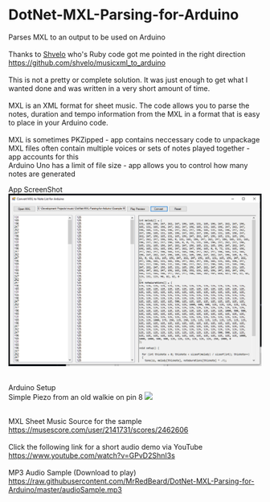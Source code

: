 # DotNet-MXL-Parsing-for-Arduino
Parses MXL to an output to be used on Arduino
<br /><br />
Thanks to <a href="https://github.com/shvelo">Shvelo</a> who's Ruby code got me pointed in the right direction https://github.com/shvelo/musicxml_to_arduino
<br /><br />
This is not a pretty or complete solution. It was just enough to get what I wanted done and was written in a very short amount of time.
<br /><br />
MXL is an XML format for sheet music. The code allows you to parse the notes, duration and tempo information from the MXL in a format that is easy to place in your Arduino code.
<br /><br />
MXL is sometimes PKZipped - app contains neccessary code to unpackage<br />
MXL files often contain multiple voices or sets of notes played together - app accounts for this<br />
Arduino Uno has a limit of file size - app allows you to control how many notes are generated<br />

App ScreenShot<br />
<img src="https://raw.githubusercontent.com/MrRedBeard/DotNet-MXL-Parsing-for-Arduino/master/ScreenShot.PNG" /><br /><br />

Arduino Setup<br />
Simple Piezo from an old walkie on pin 8
<img src="https://raw.githubusercontent.com/MrRedBeard/DotNet-MXL-Parsing-for-Arduino/master/ArduinoSetup.jpg" /><br /><br />

MXL Sheet Music Source for the sample<br />
https://musescore.com/user/2141731/scores/2462606<br />
<br />
Click the following link for a short audio demo via YouTube<br />
https://www.youtube.com/watch?v=GPvD2ShnI3s<br />
<br />
MP3 Audio Sample (Download to play) <br />
https://raw.githubusercontent.com/MrRedBeard/DotNet-MXL-Parsing-for-Arduino/master/audioSample.mp3
